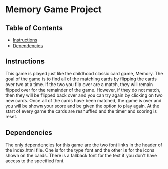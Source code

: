 # Memory Game Project

## Table of Contents

* [Instructions](#instructions)
* [Dependencies](#dependencies)

## Instructions

This game is played just like the childhood classic card game, Memory.  The goal of the game is to find all of the matching cards by flipping the cards over two at a time.  If the two you flip over are a match, they will remain flipped over for the remainder of the game.  However, if they do not match, then they will be flipped back over and you can try again by clicking on two new cards.  Once all of the cards have been matched, the game is over and you will be shown your score and be given the option to play again.  At the start of every game the cards are reshuffled and the timer and scoring is reset.

## Dependencies

The only dependencies for this game are the two font links in the header of the index.html file.  One is for the type font and the other is for the icons shown on the cards.  There is a fallback font for the text if you don't have access to the specified font.
